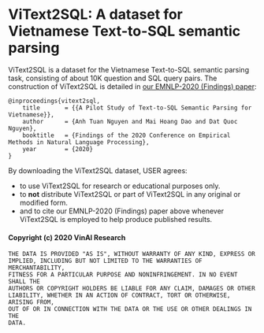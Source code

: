 # ViText2SQL: A dataset for Vietnamese Text-to-SQL semantic parsing

ViText2SQL is a dataset for the Vietnamese Text-to-SQL semantic parsing task, consisting of about 10K question and SQL query pairs. The construction of ViText2SQL is detailed in [our EMNLP-2020 (Findings) paper](https://arxiv.org/abs/2010.01891):

	@inproceedings{vitext2sql,
	    title     	= {{A Pilot Study of Text-to-SQL Semantic Parsing for Vietnamese}},
	    author    	= {Anh Tuan Nguyen and Mai Hoang Dao and Dat Quoc Nguyen},
	    booktitle   = {Findings of the 2020 Conference on Empirical Methods in Natural Language Processing},
	    year      	= {2020}
	}  

By downloading the ViText2SQL dataset, USER agrees:

- to use ViText2SQL for research or educational purposes only.
- to **not** distribute ViText2SQL or part of ViText2SQL in any original or modified form.
- and to cite our EMNLP-2020 (Findings) paper above whenever ViText2SQL is employed to help produce published results.

#### Copyright (c) 2020 VinAI Research

	THE DATA IS PROVIDED "AS IS", WITHOUT WARRANTY OF ANY KIND, EXPRESS OR
	IMPLIED, INCLUDING BUT NOT LIMITED TO THE WARRANTIES OF MERCHANTABILITY,
	FITNESS FOR A PARTICULAR PURPOSE AND NONINFRINGEMENT. IN NO EVENT SHALL THE
	AUTHORS OR COPYRIGHT HOLDERS BE LIABLE FOR ANY CLAIM, DAMAGES OR OTHER
	LIABILITY, WHETHER IN AN ACTION OF CONTRACT, TORT OR OTHERWISE, ARISING FROM,
	OUT OF OR IN CONNECTION WITH THE DATA OR THE USE OR OTHER DEALINGS IN THE
	DATA.


